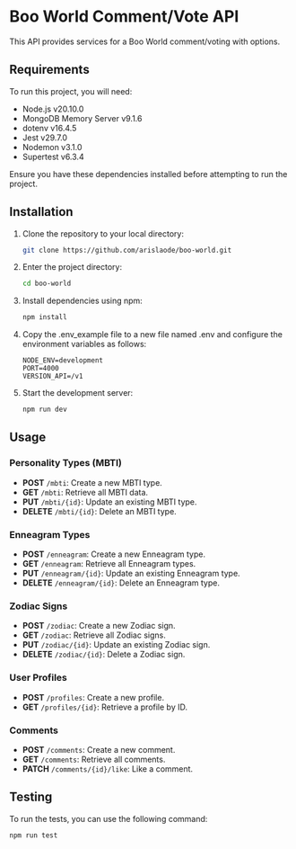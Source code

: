 # Boo World Comment/Vote API

This API provides services for a Boo World comment/voting with options.

## Requirements

To run this project, you will need:

- Node.js v20.10.0
- MongoDB Memory Server v9.1.6
- dotenv v16.4.5
- Jest v29.7.0
- Nodemon v3.1.0
- Supertest v6.3.4

Ensure you have these dependencies installed before attempting to run the project.

## Installation

1. Clone the repository to your local directory:

   ```bash
   git clone https://github.com/arislaode/boo-world.git
   ```

2. Enter the project directory:

   ```bash
   cd boo-world
   ```

3. Install dependencies using npm:

   ```bash
   npm install
   ```

4. Copy the .env_example file to a new file named .env and configure the environment variables as follows:

   ```plaintext
   NODE_ENV=development
   PORT=4000
   VERSION_API=/v1
   ```

5. Start the development server:

   ```bash
   npm run dev
   ```

## Usage

### Personality Types (MBTI)

- **POST** `/mbti`: Create a new MBTI type.
- **GET** `/mbti`: Retrieve all MBTI data.
- **PUT** `/mbti/{id}`: Update an existing MBTI type.
- **DELETE** `/mbti/{id}`: Delete an MBTI type.

### Enneagram Types

- **POST** `/enneagram`: Create a new Enneagram type.
- **GET** `/enneagram`: Retrieve all Enneagram types.
- **PUT** `/enneagram/{id}`: Update an existing Enneagram type.
- **DELETE** `/enneagram/{id}`: Delete an Enneagram type.

### Zodiac Signs

- **POST** `/zodiac`: Create a new Zodiac sign.
- **GET** `/zodiac`: Retrieve all Zodiac signs.
- **PUT** `/zodiac/{id}`: Update an existing Zodiac sign.
- **DELETE** `/zodiac/{id}`: Delete a Zodiac sign.

### User Profiles

- **POST** `/profiles`: Create a new profile.
- **GET** `/profiles/{id}`: Retrieve a profile by ID.

### Comments

- **POST** `/comments`: Create a new comment.
- **GET** `/comments`: Retrieve all comments.
- **PATCH** `/comments/{id}/like`: Like a comment.

## Testing

To run the tests, you can use the following command:

```bash
npm run test
```